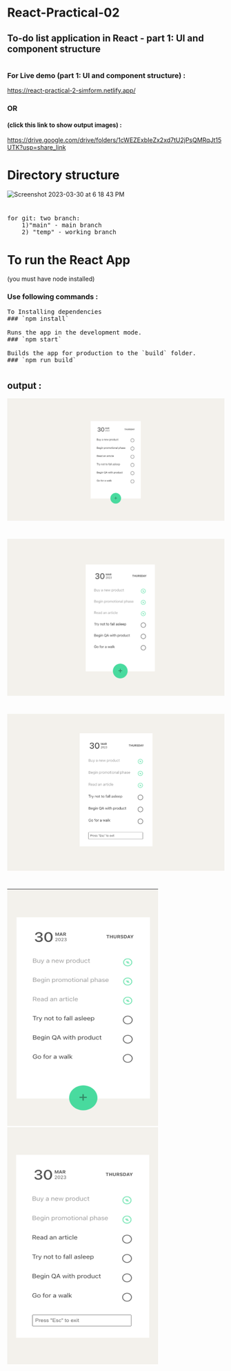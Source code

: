 # React-Practical-02 
## To-do list application in React - part 1: UI and component structure 

#

### For Live demo (part 1: UI and component structure) : 
https://react-practical-2-simform.netlify.app/

### OR

#### (click this link to show output images) : 
https://drive.google.com/drive/folders/1cWEZExbIeZx2xd7tU2jPsQMRqJt15UTK?usp=share_link
#

# Directory structure
![Screenshot 2023-03-30 at 6 18 43 PM](https://user-images.githubusercontent.com/60025285/228840971-a469eaa2-bb90-4033-aea2-e3205bbe4342.png)


#

<pre>
for git: two branch:
    1)"main" - main branch 
    2) "temp" - working branch
</pre>
#

# To run the React App 

(you must have node installed)

### Use following commands :

<pre>
To Installing dependencies
### `npm install`

Runs the app in the development mode.
### `npm start`

Builds the app for production to the `build` folder.
### `npm run build`
</pre>
#

#

## output :
<img src="https://github.com/chetankochiyaniya/React-Practical-02/blob/4b62c9e467b90753fd628c2e13b57842897403ed/outputs/lg-screen-home.png" alt="Practical Output Image" >

#

<img src="https://github.com/chetankochiyaniya/React-Practical-02/blob/4b62c9e467b90753fd628c2e13b57842897403ed/outputs/cheked-checkbox.png" alt="Practical Output Image" >

#

<img src="https://github.com/chetankochiyaniya/React-Practical-02/blob/4b62c9e467b90753fd628c2e13b57842897403ed/outputs/input-box.png" alt="Practical Output Image" >

#

<img src="https://github.com/chetankochiyaniya/React-Practical-02/blob/4b62c9e467b90753fd628c2e13b57842897403ed/outputs/sm-screen-cheked.png" alt="Practical Output Image" width="350px" height="550px" />            <img src="https://github.com/chetankochiyaniya/React-Practical-02/blob/4b62c9e467b90753fd628c2e13b57842897403ed/outputs/sm-screen-input-box.png" width="350px" height="550px" alt="Practical Output Image"/>
